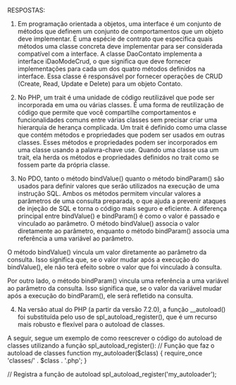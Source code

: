 RESPOSTAS: 

1) Em programação orientada a objetos, uma interface é um conjunto de métodos que definem um conjunto de comportamentos que um objeto deve implementar. É uma espécie de contrato que especifica quais métodos uma classe concreta deve implementar para ser considerada compatível com a interface. A classe DaoContato implementa a interface iDaoModeCrud, o que significa que deve fornecer implementações para cada um dos quatro métodos definidos na interface. Essa classe é responsável por fornecer operações de CRUD (Create, Read, Update e Delete) para um objeto Contato.

2) No PHP, um trait é uma unidade de código reutilizável que pode ser incorporada em uma ou várias classes. É uma forma de reutilização de código que permite que você compartilhe comportamentos e funcionalidades comuns entre várias classes sem precisar criar uma hierarquia de herança complicada.
Um trait é definido como uma classe que contém métodos e propriedades que podem ser usados em outras classes. Esses métodos e propriedades podem ser incorporados em uma classe usando a palavra-chave use. Quando uma classe usa um trait, ela herda os métodos e propriedades definidos no trait como se fossem parte da própria classe.

3) No PDO, tanto o método bindValue() quanto o método bindParam() são usados para definir valores que serão utilizados na execução de uma instrução SQL. Ambos os métodos permitem vincular valores a parâmetros de uma consulta preparada, o que ajuda a prevenir ataques de injeção de SQL e torna o código mais seguro e eficiente. A diferença principal entre bindValue() e bindParam() é como o valor é passado e vinculado ao parâmetro. O método bindValue() associa o valor diretamente ao parâmetro, enquanto o método bindParam() associa uma referência a uma variável ao parâmetro.

O método bindValue() vincula um valor diretamente ao parâmetro da consulta. Isso significa que, se o valor mudar após a execução do bindValue(), ele não terá efeito sobre o valor que foi vinculado à consulta. 

Por outro lado, o método bindParam() vincula uma referência a uma variável ao parâmetro da consulta. Isso significa que, se o valor da variável mudar após a execução do bindParam(), ele será refletido na consulta.

4) Na versão atual do PHP (a partir da versão 7.2.0), a função __autoload() foi substituída pelo uso de spl_autoload_register(), que é um recurso mais robusto e flexível para o autoload de classes.

A seguir, segue um exemplo de como reescrever o código do autoload de classes utilizando a função spl_autoload_register():
// Função que faz o autoload de classes
function my_autoloader($class) {
    require_once 'classes/' . $class . '.php';
}

// Registra a função de autoload
spl_autoload_register('my_autoloader');




